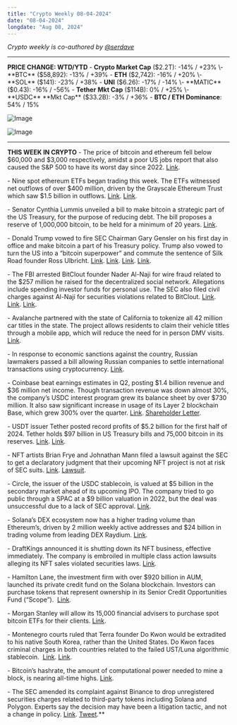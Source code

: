 ```yaml
---
title: "Crypto Weekly 08-04-2024"
date: "08-04-2024"
longdate: "Aug 08, 2024"
---
```


*Crypto weekly is co-authored by [@serdave](https://twitter.com/serdave_eth)*

---

**PRICE CHANGE: WTD/YTD**
\- **Crypto Market Cap** ($2.2T): -14% / +23%
\- **BTC** ($58,892): -13% / +39%
\- **ETH** ($2,742): -16% / +20%
\- **SOL** ($141): -23% / +38%
\- **UNI** ($6.26): -17% / -14%
\- **MATIC** ($0.43): -16% / -56%
\- **Tether** **Mkt Cap** ($114B): 0% / +25%
\- **USDC** **Mkt Cap** ($33.2B): -3% / +36%
\- **BTC / ETH Dominance**: 54% / 15%
  
![Image](/images/08-04-2024-1.png)

![Image](/images/08-04-2024-2.png)


---
**THIS WEEK IN CRYPTO**
\- The price of bitcoin and ethereum fell below $60,000 and $3,000 respectively, amidst a poor US jobs report that also caused the S&P 500 to have its worst day since 2022. [Link](https://decrypt.co/242984/bitcoin-ethereum-prices-plunge-recession-fears-liquidations). 

\- Nine spot ethereum ETFs began trading this week. The ETFs witnessed net outflows of over $400 million, driven by the Grayscale Ethereum Trust which saw $1.5 billion in outflows. [Link](https://fortune.com/crypto/2024/07/24/ethereum-etf-launch-a-success-as-blackrock-pulls-in-266-million-while-grayscale-sees-massive-outflow/). [Link](https://www.bloomberg.com/news/articles/2024-07-29/ether-etfs-lose-340-million-in-first-week-of-trading). 

\- Senator Cynthia Lummis unveiled a bill to make bitcoin a strategic part of the US Treasury, for the purpose of reducing debt. The bill proposes a reserve of 1,000,000 bitcoin, to be held for a minimum of 20 years. [Link](https://unchainedcrypto.com/a-bitcoin-strategic-reserve-for-the-u-s-senator-cynthia-lummis-reveals-her-bill/). 

\- Donald Trump vowed to fire SEC Chairman Gary Gensler on his first day in office and make bitcoin a part of his Treasury policy. Trump also vowed to turn the US into a “bitcoin superpower” and commute the sentence of Silk Road founder Ross Ulbricht. [Link](https://www.wsj.com/livecoverage/stock-market-today-earnings-dow-sp500-nasdaq-live-07-29-2024/card/here-are-donald-trump-s-plans-for-the-crypto-industry-earMuFwPFKTjLXTG2XHt). [Link](https://www.bloomberg.com/news/articles/2024-07-27/trump-pledges-to-fire-gensler-pick-regulators-who-love-crypto). [Link](https://www.nytimes.com/2024/07/27/us/politics/trump-bitcoin-crypto.html). [Link](https://www.politico.com/news/2024/05/25/trump-commute-ross-ulbricht-sentence-libertarian-convention-00160025). 

\- The FBI arrested BitClout founder Nader Al-Naji for wire fraud related to the $257 million he raised for the decentralized social network. Allegations include spending investor funds for personal use. The SEC also filed civil charges against Al-Naji for securities violations related to BitClout. [Link](https://www.wsj.com/articles/founder-of-crypto-defi-project-bitclout-arrested-faces-wire-fraud-sec-charges-d2e86ea2). [Link](https://fortune.com/crypto/2024/07/30/feds-arrest-princeton-grad-diamondhands-who-raised-257-million-for-fake-crypto-social-media-site/). [Link](https://techcrunch.com/2024/07/30/sec-charged-crypto-founder-bitclout-startup-backed-by-a16z-sequoia/). 

\- Avalanche partnered with the state of California to tokenize all 42 million car titles in the state. The project allows residents to claim their vehicle titles through a mobile app, which will reduce the need for in person DMV visits. [Link](https://www.reuters.com/technology/california-dmv-puts-42-million-car-titles-blockchain-fight-fraud-2024-07-30/). 

\- In response to economic sanctions against the country, Russian lawmakers passed a bill allowing Russian companies to settle international transactions using cryptocurrency. [Link](https://decrypt.co/242333/russia-might-soon-legalize-crypto-for-international-settlements). 

\- Coinbase beat earnings estimates in Q2, posting $1.4 billion revenue and $36 million net income. Though transaction revenue was down almost 30%, the company’s USDC interest program grew its balance sheet by over $730 million. It also saw significant increase in usage of its Layer 2 blockchain Base, which grew 300% over the quarter. [Link](https://decrypt.co/242817/coinbase-posts-1-4-billion-in-q2-revenue-claims-improving-regulatory-clarity). [Shareholder Letter](https://s27.q4cdn.com/397450999/files/doc_financials/2024/q2/Q2-24-Shareholder-Letter.pdf). 

\- USDT issuer Tether posted record profits of $5.2 billion for the first half of 2024. Tether holds $97 billion in US Treasury bills and 75,000 bitcoin in its reserves. [Link](https://www.bloomberg.com/news/articles/2024-07-31/tether-stablecoin-issuer-says-quarterly-profit-was-1-3-billion). [Link](https://decrypt.co/242613/tether-reports-5-billion-profit-bitcoin-holdings). 

\- NFT artists Brian Frye and Johnathan Mann filed a lawsuit against the SEC to get a declaratory judgment that their upcoming NFT project is not at risk of SEC suits. [Link](https://www.coindesk.com/policy/2024/07/31/does-the-sec-really-have-jurisdiction-over-nft-art-two-artists-sue-sec-to-get-an-answer/). [Lawsuit](https://storage.courtlistener.com/recap/gov.uscourts.laed.270191/gov.uscourts.laed.270191.1.0.pdf).  

\- Circle, the issuer of the USDC stablecoin, is valued at $5 billion in the secondary market ahead of its upcoming IPO. The company tried to go public through a SPAC at a $9 billion valuation in 2022, but the deal was unsuccessful due to a lack of SEC approval. [Link](https://www.coindesk.com/business/2024/07/30/circle-said-to-be-trading-around-5b-valuation-ahead-of-planned-ipo-sources/). 

\- Solana’s DEX ecosystem now has a higher trading volume than Ethereum’s, driven by 2 million weekly active addresses and $24 billion in trading volume from leading DEX Raydium. [Link](https://www.theblock.co/post/308148/solanas-dex-ecosystem-may-be-outpacing-ethereums-in-terms-of-trading-activity). 

\- DraftKings announced it is shutting down its NFT business, effective immediately. The company is embroiled in multiple class action lawsuits alleging its NFT sales violated securities laws. [Link](https://www.coindesk.com/business/2024/07/30/draftkings-dumps-nft-business-citing-legal-developments/). 

\- Hamilton Lane, the investment firm with over $920 billion in AUM, launched its private credit fund on the Solana blockchain. Investors can purchase tokens that represent ownership in its Senior Credit Opportunities Fund (“Scope”).  [Link](https://fortune.com/crypto/2024/07/23/hamilton-lane-becomes-first-asset-manager-to-launch-a-fund-on-solana-blockchain/). 

\- Morgan Stanley will allow its 15,000 financial advisers to purchase spot bitcoin ETFs for their clients. [Link](https://www.bloomberg.com/news/articles/2024-08-02/morgan-stanley-to-allow-advisers-to-offer-bitcoin-etfs-to-wealthy-clients). 

\- Montenegro courts ruled that Terra founder Do Kwon would be extradited to his native South Korea, rather than the United States. Do Kwon faces criminal charges in both countries related to the failed UST/Luna algorithmic stablecoin.  [Link](https://www.bloomberg.com/news/articles/2024-08-01/montenegro-court-paves-way-for-do-kwon-s-extradition-to-s-korea). [Link](https://techcrunch.com/2024/08/02/terraform-labs-co-founder-and-crypto-fugitive-do-kwon-set-for-extradition-to-south-korea/). 

\- Bitcoin’s hashrate, the amount of computational power needed to mine a block, is nearing all-time highs. [Link](https://unchainedcrypto.com/bitcoins-hashrate-nears-record-high-as-selling-pressure-from-miners-cools/). 

\- The SEC amended its complaint against Binance to drop unregistered securities charges related to third-party tokens including Solana and Polygon. Experts say the decision may have been a litigation tactic, and not a change in policy. [Link](https://unchainedcrypto.com/why-the-secs-latest-decision-might-not-mean-its-dropping-the-case-against-third-party-tokens-like-sol/). [Tweet](https://x.com/jchervinsky/status/1818295226311606448?s=46&t=69TtUb497YXgqeWelZVL2w).**